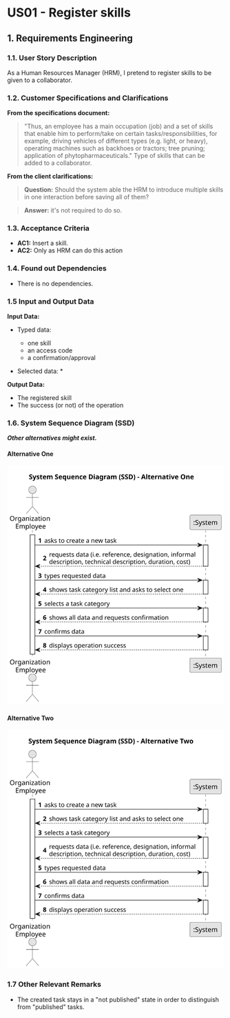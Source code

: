 # US01 - Register skills


## 1. Requirements Engineering

### 1.1. User Story Description

As a Human Resources Manager (HRM), I pretend to register skills to be given to a collaborator.

### 1.2. Customer Specifications and Clarifications 

**From the specifications document:**

>	"Thus, an employee has a main occupation (job) and a set of skills
that enable him to perform/take on certain tasks/responsibilities, for example, driving
vehicles of different types (e.g. light, or heavy), operating machines such as backhoes
or tractors; tree pruning; application of phytopharmaceuticals." Type of skills that can be added to a collaborator.
 

**From the client clarifications:**

> **Question:** Should the system able the HRM to introduce multiple skills in one interaction before saving all of them?

>
> **Answer:** it's not required to do so.

### 1.3. Acceptance Criteria

* **AC1:** Insert a skill.
* **AC2:** Only as HRM can do this action

### 1.4. Found out Dependencies

* There is no dependencies.

### 1.5 Input and Output Data

**Input Data:**

* Typed data:
    * one skill
    * an access code
    * a confirmation/approval
	
* Selected data:
    *  

**Output Data:**
  
* The registered skill
* The success (or not) of the operation

### 1.6. System Sequence Diagram (SSD)

**_Other alternatives might exist._**

#### Alternative One

![System Sequence Diagram - Alternative One](svg/us006-system-sequence-diagram-alternative-one.svg)

#### Alternative Two

![System Sequence Diagram - Alternative Two](svg/us006-system-sequence-diagram-alternative-two.svg)

### 1.7 Other Relevant Remarks

* The created task stays in a "not published" state in order to distinguish from "published" tasks.